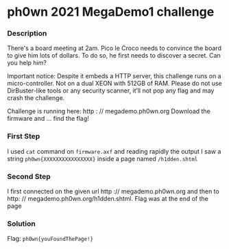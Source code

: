 # ph0wn 2021 MegaDemo1 challenge

### Description

There's a board meeting at 2am. Pico le Croco needs to convince the board to give him lots of dollars. To do so, he first needs to discover a secret. Can you help him?

Important notice: Despite it embeds a HTTP server, this challenge runs on a micro-controller. Not on a dual XEON with 512GB of RAM. Please do not use DirBuster-like tools or any security scanner, it’ll not pop any flag and may crash the challenge.

Challenge is running here: http : // megademo.ph0wn.org 
Download the firmware and ... find the flag!

### First Step

I used `cat` command on `firmware.axf` and reading rapidly the output I saw a string `ph0wn{XXXXXXXXXXXXXXXX}` inside  a page named `/h1dden.shtml`

### Second Step

I first connected on the given url http :// megademo.ph0wn.org and then to http: // megademo.ph0wn.org/h1dden.shtml. Flag was at the end of the page

### Solution

Flag: `ph0wn{youFoundThePage!}`
